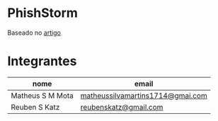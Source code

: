 # PhishStorm

Baseado no [artigo](https://www.researchgate.net/publication/273169788_PhishStorm_Detecting_Phishing_With_Streaming_Analytics)

# Integrantes

nome  | email
----- | ------
Matheus S M Mota | matheussilvamartins1714@gmai.com
Reuben S Katz | reubenskatz@gmail.com 
